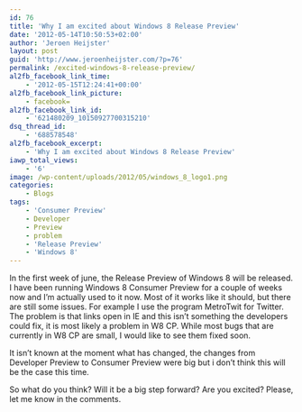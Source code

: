 ```yaml
---
id: 76
title: 'Why I am excited about Windows 8 Release Preview'
date: '2012-05-14T10:50:53+02:00'
author: 'Jeroen Heijster'
layout: post
guid: 'http://www.jeroenheijster.com/?p=76'
permalink: /excited-windows-8-release-preview/
al2fb_facebook_link_time:
    - '2012-05-15T12:24:41+00:00'
al2fb_facebook_link_picture:
    - facebook=
al2fb_facebook_link_id:
    - '621480209_10150927700315210'
dsq_thread_id:
    - '688578548'
al2fb_facebook_excerpt:
    - 'Why I am excited about Windows 8 Release Preview'
iawp_total_views:
    - '6'
image: /wp-content/uploads/2012/05/windows_8_logo1.png
categories:
    - Blogs
tags:
    - 'Consumer Preview'
    - Developer
    - Preview
    - problem
    - 'Release Preview'
    - 'Windows 8'
---
```


In the first week of june, the Release Preview of Windows 8 will be released. I have been running Windows 8 Consumer Preview for a couple of weeks now and I’m actually used to it now. Most of it works like it should, but there are still some issues. For example I use the program MetroTwit for Twitter. The problem is that links open in IE and this isn’t something the developers could fix, it is most likely a problem in W8 CP. While most bugs that are currently in W8 CP are small, I would like to see them fixed soon.

It isn’t known at the moment what has changed, the changes from Developer Preview to Consumer Preview were big but i don’t think this will be the case this time.

So what do you think? Will it be a big step forward? Are you excited? Please, let me know in the comments.

<div></div><div></div><div></div><div></div>
